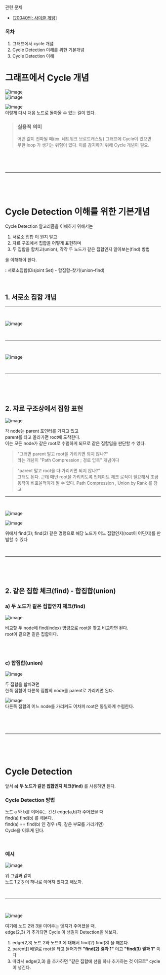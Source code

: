 관련 문제   
- [\[20040번: 사이클 게임\]](https://www.acmicpc.net/problem/20040)  

### 목차  
1. 그래프에서 cycle 개념
2. Cycle Detection 이해를 위한 기본개념   
3. Cycle Detection 이해  
  
# 그래프에서 Cycle 개념    

![image](https://github.com/PhysicksKim/TIL/assets/101965836/35e28145-eb67-4070-a243-da267100a39b)  
![image](https://github.com/PhysicksKim/TIL/assets/101965836/93fe15be-38fe-4b7b-82f5-3021e9dfeb4c)  
    
![image](https://github.com/PhysicksKim/TIL/assets/101965836/0ad1fe76-a01b-46cb-809e-b538aa144dac)  
이렇게 다시 처음 노드로 돌아올 수 있는 길이 있다.  
  
> ### 실용적 의미
> 어떤 값이 전파될 때(ex. 네트워크 브로드캐스팅) 그래프에 Cycle이 있으면   
> 무한 loop 가 생기는 위험이 있다. 이를 감지하기 위해 Cycle 개념이 필요.  

<br><br><br>  

---

<br><br><br>  
   
# Cycle Detection 이해를 위한 기본개념   
    
Cycle Detection 알고리즘을 이해하기 위해서는     
   
1. 서로소 집합 이 뭔지 알고    
2. 자료 구조에서 집합을 어떻게 표현하며    
3. 두 집합을 합치고(union), 각각 두 노드가 같은 집합인지 알아보는(find) 방법   
  
을 이해해야 한다.   
  

: 서로소집합(Disjoint Set) - 합집합-찾기(union–find)   

<br>  
  
## 1. 서로소 집합 개념  

---

<br>

![image](https://github.com/PhysicksKim/TIL/assets/101965836/b21675b9-5c88-472f-849f-6d59d13ef3d9)    

<br>
   
---

<br>
   
![image](https://github.com/PhysicksKim/TIL/assets/101965836/3693a950-c8c7-4368-a55f-ce17daeb1e9b)   

<br>
  
---
  
<br><br><br>

## 2. 자료 구조상에서 집합 표현  
  
![image](https://github.com/PhysicksKim/TIL/assets/101965836/0887cec2-6209-47f9-ba91-345782a8102a)  

각 node는 parent 포인터를 가지고 있고  
parent를 타고 올라가면 root에 도착한다.  
이는 모든 node가 같은 root로 수렴하게 되므로 같은 집합임을 판단할 수 있다.  
    
> "그러면 parent 말고 root을 가리키면 되지 않나?"    
> 라는 개념이 "Path Compression ; 경로 압축" 개념이다   
    
> "parent 말고 root을 다 가리키면 되지 않나?"    
> 그래도 된다. 근데 매번 root을 가리키도록 업데이트 체크 로직이 필요해서 조금 동작이 비효율적이게 될 수 있다.
> Path Compression , Union by Rank 를 참고  

  
---

<br>

![image](https://github.com/PhysicksKim/TIL/assets/101965836/c5b3e0ba-787f-460b-9034-977873a5785d)  
  
![image](https://github.com/PhysicksKim/TIL/assets/101965836/32775289-b3a6-4235-bb36-be773633b1b7)
  
위에서 find(3); find(2) 같은 명령으로 해당 노드가 어느 집합인지(root이 어딘지)를 판별할 수 있다    
  
<br>  
  
---  

<br><br><br>
  

## 2. 같은 집합 체크(find) - 합집합(union)  
  

### a) 두 노드가 같은 집합인지 체크(find)  
  
![image](https://github.com/PhysicksKim/TIL/assets/101965836/6e7bc78f-c511-4884-b8c7-c03f7f6fc760)  
  
비교할 두 node에 find(index) 명령으로 root을 찾고 비교하면 된다.  
root이 같으면 같은 집합이다.  

<br><br>
  
### c) 합집합(union)  
  
![image](https://github.com/PhysicksKim/TIL/assets/101965836/f31c0d58-680b-4feb-beb8-f7af01ccb182)  
  
두 집합을 합치려면   
한쪽 집합이 다른쪽 집합의 node를 parent로 가리키면 된다.  
  
![image](https://github.com/PhysicksKim/TIL/assets/101965836/bf6f166a-8fa9-4060-a1a9-0b1e7c72e4e7)  
다른쪽 집합의 어느 node를 가리켜도 어차피 root은 동일하게 수렴한다.  


<br><br><br>  

---

<br><br><br>  

# Cycle Detection  
  
앞서 **a) 두 노드가 같은 집합인지 체크(find)** 를 사용하면 된다.  

### Cycle Detection 방법    
노드 a 와 b를 이어주는 간선 edge(a,b)가 주어졌을 때  
find(a) find(b) 를 해본다.  
find(a) == find(b) 인 경우 (즉, 같은 부모를 가리키면)     
Cycle을 이루게 된다.   
    
<br>    
  
### 예시  
     
![image](https://github.com/PhysicksKim/TIL/assets/101965836/29b731ec-5486-43d1-b452-27059a1b1ef5)   
    
위 그림과 같이    
노드 1 2 3 이 하나로 이어져 있다고 해보자.    
    
<br>   
  
---  
  
<br>  
  
![image](https://github.com/PhysicksKim/TIL/assets/101965836/8042cd93-2ad7-44dc-90a7-c08f869d61bf)   
  
여기에 노드 2와 3을 이어주는 엣지가 주어졌을 때,      
edge(2,3) 가 추가되면 Cycle 이 생길지 Detection을 해보자.  
    
1. edge(2,3) 노드 2와 노드3 에 대해서 find(2) find(3) 을 해본다.    
2. parent\[] 배열로 root을 타고 들어가면 **"find(2) 결과 1"** 이고 **"find(3) 결과 1"** 이다   
3. 따라서 edge(2,3) 을 추가하면 "같은 집합에 선을 하나 추가하는 것 이므로" cycle 이 생긴다.   
    
